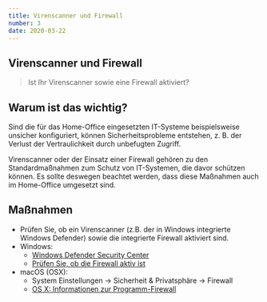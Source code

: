 ```yaml
---
title: Virenscanner und Firewall
number: 3
date: 2020-03-22
---
```


## Virenscanner und Firewall

> Ist Ihr Virenscanner sowie eine Firewall aktiviert?

## Warum ist das wichtig?

Sind die für das Home-Of­fice eingesetzten IT-Systeme beispielsweise unsicher konfiguriert, können Sicherheitsprobleme entstehen, z. B. der Verlust der Vertraulichkeit durch unbefugten Zugriff.

Virenscanner oder der Einsatz einer Firewall gehören zu den Standardmaßnahmen zum Schutz von IT-Systemen, die davor schützen können. Es sollte deswegen beachtet werden, dass diese Maßnahmen auch im Home-Of­fice umgesetzt sind.

## Maßnahmen

* Prüfen Sie, ob ein Virenscanner (z.B. der in Windows integrierte Windows Defender) sowie die integrierte Firewall aktiviert sind. 
* Windows: 
  * <a target="_blank" href="https://support.microsoft.com/de-de/help/4026780/windows-10-scan-an-item-with-windows-security">Windows Defender Security Center</a>
  * <a target="_blank" href="https://www.computerwissen.de/windows/windows-probleme-loesen/artikel/pruefen-sie-ob-die-firewall-aktiv-ist.html">Prüfen Sie, ob die Firewall aktiv ist</a>
* macOS (OSX): 
  * System Einstellungen -> Sicherheit & Privatsphäre -> Firewall
  * <a target="_blank" href="https://support.apple.com/de-de/HT201642">OS X: Informationen zur Programm-Firewall</a>
